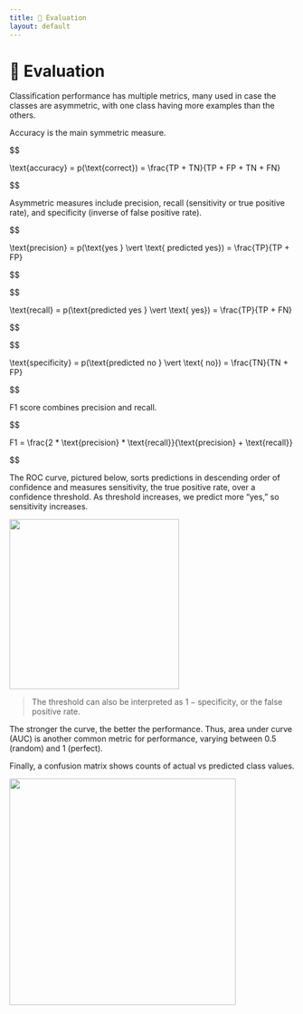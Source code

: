 ```yaml
---
title: 💯 Evaluation
layout: default
---
```


# 💯 Evaluation

Classification performance has multiple metrics, many used in case the classes are asymmetric, with one class having more examples than the others.

Accuracy is the main symmetric measure.

$$

\text{accuracy} = p(\text{correct}) = \frac{TP + TN}{TP + FP + TN + FN}

$$

Asymmetric measures include precision, recall (sensitivity or true positive rate), and specificity (inverse of false positive rate).

$$

\text{precision} = p(\text{yes } \vert \text{ predicted yes}) = \frac{TP}{TP + FP}

$$

$$

\text{recall} = p(\text{predicted yes } \vert \text{ yes}) = \frac{TP}{TP + FN}

$$

$$

\text{specificity} = p(\text{predicted no } \vert \text{ no}) = \frac{TN}{TN + FP}

$$

F1 score combines precision and recall.

$$

F1 = \frac{2 * \text{precision} * \text{recall}}{\text{precision} + \text{recall}}

$$

The ROC curve, pictured below, sorts predictions in descending order of confidence and measures sensitivity, the true positive rate, over a confidence threshold. As threshold increases, we predict more “yes,” so sensitivity increases.

<div>
<img src="attachment:notes/Attachments/notes/Attachments/20221229103220.png.png" width="300"/>
</div>

> The threshold can also be interpreted as $1 - \text{specificity}$, or the false positive rate.

The stronger the curve, the better the performance. Thus, area under curve (AUC) is another common metric for performance, varying between $0.5$ (random) and $1$ (perfect).

Finally, a confusion matrix shows counts of actual vs predicted class values.
<div>
<img src="attachment:notes/Attachments/notes/Attachments/20221229103221.png.png" width="400"/>
</div>